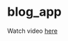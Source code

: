# blog_app

Watch video [here](https://drive.google.com/file/d/1QzlBvk2FT1gODrRT1AOa_r0mIRINuWfJ/view?usp=sharing)
